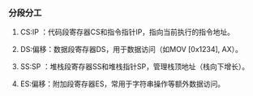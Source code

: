 ### 分段分工
1. CS:IP ：代码段寄存器CS和指令指针IP，指向当前执行的指令地址。

2. DS:偏移：数据段寄存器DS，用于数据访问（如MOV [0x1234], AX）。

3. SS:SP ：堆栈段寄存器SS和堆栈指针SP，管理栈顶地址（栈向下增长）。

4. ES:偏移：附加段寄存器ES，常用于字符串操作等额外数据访问。